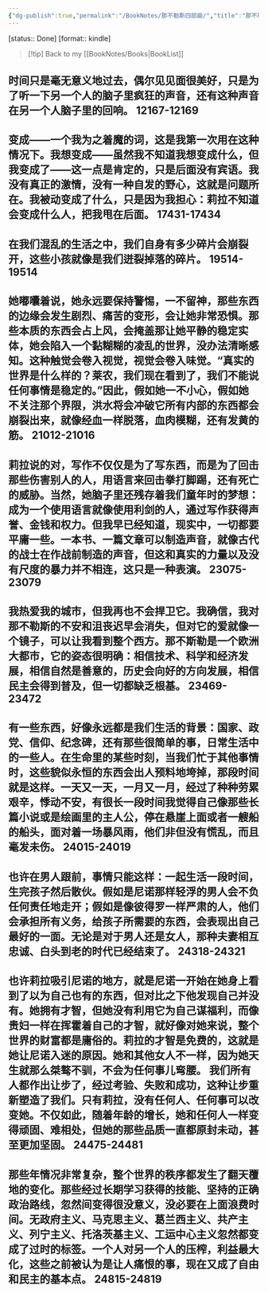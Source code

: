 ```yaml
---
{"dg-publish":true,"permalink":"/BookNotes/那不勒斯四部曲/","title":"那不勒斯四部曲","noteIcon":""}
---
```


[status:: Done]
[format:: kindle]

>[!tip] Back to my [[BookNotes/Books\|BookList]]

>

时间只是毫无意义地过去，偶尔见见面很美好，只是为了听一下另一个人的脑子里疯狂的声音，还有这种声音在另一个人脑子里的回响。
 12167-12169
---   
变成——一个我为之着魔的词，这是我第一次用在这种情况下。我想变成——虽然我不知道我想变成什么，但我变成了——这一点是肯定的，只是后面没有宾语。我没有真正的激情，没有一种自发的野心，这就是问题所在。我被动变成了什么，只是因为我担心：莉拉不知道会变成什么人，把我甩在后面。
 17431-17434
---   
在我们混乱的生活之中，我们自身有多少碎片会崩裂开，这些小孩就像是我们迸裂掉落的碎片。
 19514-19514
---   
她嘟囔着说，她永远要保持警惕，一不留神，那些东西的边缘会发生剧烈、痛苦的变形，会让她非常恐惧。那些本质的东西会占上风，会掩盖那让她平静的稳定实体，她会陷入一个黏糊糊的凌乱的世界，没办法清晰感知。这种触觉会卷入视觉，视觉会卷入味觉。“真实的世界是什么样的？莱农，我们现在看到了，我们不能说任何事情是稳定的。”因此，假如她一不小心，假如她不关注那个界限，洪水将会冲破它所有内部的东西都会崩裂出来，就像经血一样脱落，血肉模糊，还有发黄的筋。
 21012-21016
---   
莉拉说的对，写作不仅仅是为了写东西，而是为了回击那些伤害别人的人，用语言来回击拳打脚踢，还有死亡的威胁。当然，她脑子里还残存着我们童年时的梦想：成为一个使用语言就像使用利剑的人，通过写作获得声誉、金钱和权力。但我早已经知道，现实中，一切都要平庸一些。一本书、一篇文章可以制造声音，就像古代的战士在作战前制造的声音，但这和真实的力量以及没有尺度的暴力并不相连，这只是一种表演。
 23075-23079
 ---   
我热爱我的城市，但我再也不会捍卫它。我确信，我对那不勒斯的不安和沮丧迟早会消失，但对它的爱就像一个镜子，可以让我看到整个西方。那不斯勒是一个欧洲大都市，它的姿态很明确：相信技术、科学和经济发展，相信自然是善意的，历史会向好的方向发展，相信民主会得到普及，但一切都缺乏根基。
 23469-23472
---   
有一些东西，好像永远都是我们生活的背景：国家、政党、信仰、纪念碑，还有那些很简单的事，日常生活中的一些人。在生命里的某些时刻，当我们忙于其他事情时，这些貌似永恒的东西会出人预料地垮掉，那段时间就是这样。一天又一天，一月又一月，经过了种种劳累艰辛，悸动不安，有很长一段时间我觉得自己像那些长篇小说或是绘画里的主人公，停在悬崖上面或者一艘船的船头，面对着一场暴风雨，他们非但没有慌乱，而且毫发未伤。
 24015-24019
 ---   
也许在男人跟前，事情只能这样：一起生活一段时间，生完孩子然后散伙。假如是尼诺那样轻浮的男人会不负任何责任地走开；假如是像彼得罗一样严肃的人，他们会承担所有义务，给孩子所需要的东西，会表现出自己最好的一面。无论是对于男人还是女人，那种夫妻相互忠诚、白头到老的时代已经结束了。
 24318-24321
---      
也许莉拉吸引尼诺的地方，就是尼诺一开始在她身上看到了以为自己也有的东西，但对比之下他发现自己并没有。她拥有才智，但她没有利用它为自己谋福利，而像贵妇一样在挥霍着自己的才智，就好像对她来说，整个世界的财富都是庸俗的。莉拉的才智是免费的，这就是她让尼诺入迷的原因。她和其他女人不一样，因为她天生就那么桀骜不驯，不会为任何事儿弯腰。 我们所有人都作出让步了，经过考验、失败和成功，这种让步重新塑造了我们。只有莉拉，没有任何人、任何事可以改变她。不仅如此，随着年龄的增长，她和任何人一样变得顽固、难相处，但她的那些品质一直都原封未动，甚至更加坚固。
 24475-24481
 ---   
那些年情况非常复杂，整个世界的秩序都发生了翻天覆地的变化。那些经过长期学习获得的技能、坚持的正确政治路线，忽然间变得很没意义，没必要在上面浪费时间。无政府主义、马克思主义、葛兰西主义、共产主义、列宁主义、托洛茨基主义、工运中心主义忽然都变成了过时的标签。一个人对另一个人的压榨，利益最大化，这些之前被认为是让人痛恨的事，现在又成了自由和民主的基本点。
 24815-24819
 ---

